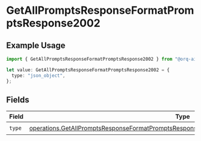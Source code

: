 # GetAllPromptsResponseFormatPromptsResponse2002

## Example Usage

```typescript
import { GetAllPromptsResponseFormatPromptsResponse2002 } from "@orq-ai/node/models/operations";

let value: GetAllPromptsResponseFormatPromptsResponse2002 = {
  type: "json_object",
};
```

## Fields

| Field                                                                                                                                                                                                          | Type                                                                                                                                                                                                           | Required                                                                                                                                                                                                       | Description                                                                                                                                                                                                    |
| -------------------------------------------------------------------------------------------------------------------------------------------------------------------------------------------------------------- | -------------------------------------------------------------------------------------------------------------------------------------------------------------------------------------------------------------- | -------------------------------------------------------------------------------------------------------------------------------------------------------------------------------------------------------------- | -------------------------------------------------------------------------------------------------------------------------------------------------------------------------------------------------------------- |
| `type`                                                                                                                                                                                                         | [operations.GetAllPromptsResponseFormatPromptsResponse200ApplicationJSONResponseBodyItems2Type](../../models/operations/getallpromptsresponseformatpromptsresponse200applicationjsonresponsebodyitems2type.md) | :heavy_check_mark:                                                                                                                                                                                             | N/A                                                                                                                                                                                                            |